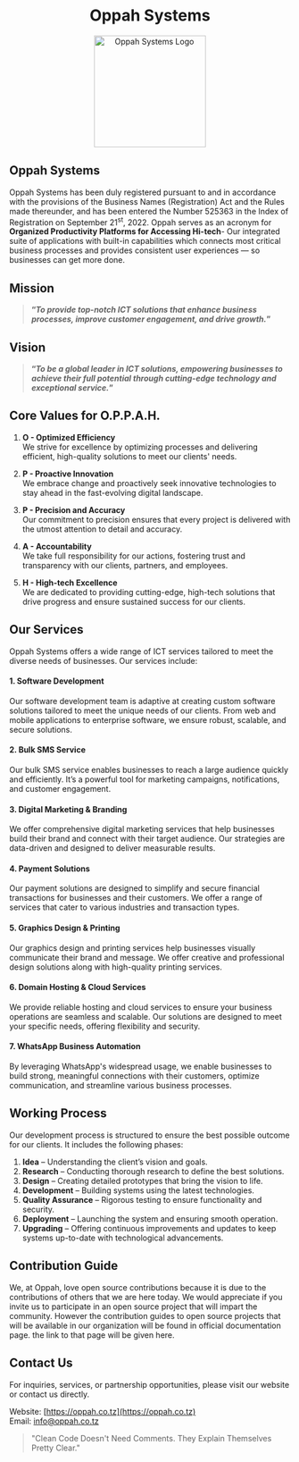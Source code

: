 # <h1 align="center">Oppah Systems</h1>

<p align="center">
    <img src="https://oppah.co.tz/img/logo6.png" alt="Oppah Systems Logo" width="200"/>
</p>

## Oppah Systems
Oppah Systems has been duly registered pursuant to and in accordance with the provisions of the Business Names (Registration) Act and the Rules made thereunder, and has been entered the Number 525363 in the Index of Registration on September 21<sup>st</sup>, 2022.
Oppah serves as an acronym for **Organized Productivity Platforms for Accessing Hi-tech**- Our integrated suite of applications with built-in capabilities which connects most critical business processes and provides consistent user experiences — so businesses can get more done.

## Mission
> **“*To provide top-notch ICT solutions that enhance business processes, improve customer engagement, and drive growth.*”**


## Vision
> **“*To be a global leader in ICT solutions, empowering businesses to achieve their full potential through cutting-edge technology and exceptional service.*”**

## Core Values for O.P.P.A.H.

1. **O - Optimized Efficiency**  
   We strive for excellence by optimizing processes and delivering efficient, high-quality solutions to meet our clients' needs.

2. **P - Proactive Innovation**  
   We embrace change and proactively seek innovative technologies to stay ahead in the fast-evolving digital landscape.

3. **P - Precision and Accuracy**  
   Our commitment to precision ensures that every project is delivered with the utmost attention to detail and accuracy.

4. **A - Accountability**  
   We take full responsibility for our actions, fostering trust and transparency with our clients, partners, and employees.

5. **H - High-tech Excellence**  
   We are dedicated to providing cutting-edge, high-tech solutions that drive progress and ensure sustained success for our clients.


## Our Services
Oppah Systems offers a wide range of ICT services tailored to meet the diverse needs of businesses. Our services include:

  #### 1. Software Development
Our software development team is adaptive at creating custom software solutions tailored to meet the unique needs of our clients. From web and mobile applications to enterprise software, we ensure robust, scalable, and secure solutions.

  #### 2. Bulk SMS Service
Our bulk SMS service enables businesses to reach a large audience quickly and efficiently. It’s a powerful tool for marketing campaigns, notifications, and customer engagement.

  #### 3. Digital Marketing & Branding
We offer comprehensive digital marketing services that help businesses build their brand and connect with their target audience. Our strategies are data-driven and designed to deliver measurable results.

  #### 4. Payment Solutions
Our payment solutions are designed to simplify and secure financial transactions for businesses and their customers. We offer a range of services that cater to various industries and transaction types.

  #### 5. Graphics Design & Printing
Our graphics design and printing services help businesses visually communicate their brand and message. We offer creative and professional design solutions along with high-quality printing services.

  #### 6. Domain Hosting & Cloud Services
We provide reliable hosting and cloud services to ensure your business operations are seamless and scalable. Our solutions are designed to meet your specific needs, offering flexibility and security.

  #### 7. WhatsApp Business Automation
By leveraging WhatsApp's widespread usage, we enable businesses to build strong, meaningful connections with their customers, optimize communication, and streamline various business processes.

## Working Process
Our development process is structured to ensure the best possible outcome for our clients. It includes the following phases:

1. **Idea** – Understanding the client’s vision and goals.
2. **Research** – Conducting thorough research to define the best solutions.
3. **Design** – Creating detailed prototypes that bring the vision to life.
4. **Development** – Building systems using the latest technologies.
5. **Quality Assurance** – Rigorous testing to ensure functionality and security.
6. **Deployment** – Launching the system and ensuring smooth operation.
7. **Upgrading** – Offering continuous improvements and updates to keep systems up-to-date with technological advancements.

## Contribution Guide
We, at Oppah, love open source contributions because it is due to the contributions of others that we are here today. We would appreciate if you invite us to participate in an open source project that will impart the community. However the contribution guides to open source projects that will be available in our organization will be found in official documentation page. the link to that page will be given here.

## Contact Us
For inquiries, services, or partnership opportunities, please visit our website or contact us directly.

Website: [https://oppah.co.tz](https://oppah.co.tz)  
Email: info@oppah.co.tz

> "Clean Code Doesn't Need Comments. They Explain Themselves Pretty Clear."
